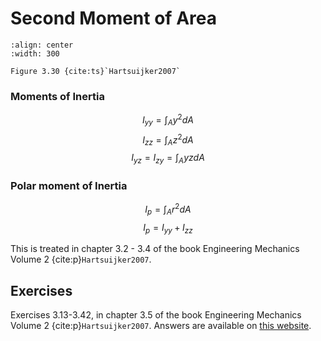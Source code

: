 ```{index} Second moment area
```
```{index} Moment of Inertia
```
```{index} Polar Moment of Inertia
```
```{index} Steiner
```


# Second Moment of Area

```{figure} ./second-moment-area_data/image.png
:align: center
:width: 300

Figure 3.30 {cite:ts}`Hartsuijker2007`
```

### Moments of Inertia
$$I_{yy} = \int_{A}y^{2}dA$$
$$I_{zz} = \int_{A}z^{2}dA$$
$$I_{yz} = I_{zy} = \int_{A}yzdA$$

### Polar moment of Inertia
$$I_p = \int_{A}r^{2}dA$$
$$I_p = I_{yy} + I_{zz}$$

This is treated in chapter 3.2 - 3.4 of the book Engineering Mechanics Volume 2 {cite:p}`Hartsuijker2007`.

## Exercises
Exercises 3.13-3.42, in chapter 3.5 of the book Engineering Mechanics Volume 2 {cite:p}`Hartsuijker2007`. Answers are available on [this website](https://icozct.tudelft.nl/TUD_CT/bookanswers/vol2/Chapter3/).
